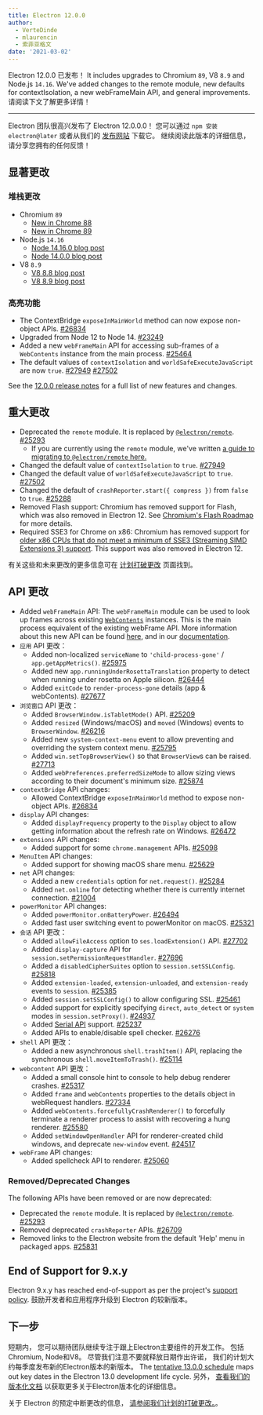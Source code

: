 ```yaml
---
title: Electron 12.0.0
author:
  - VerteDinde
  - mlaurencin
  - 索菲亚格文
date: '2021-03-02'
---
```


Electron 12.0.0 已发布！ It includes upgrades to Chromium `89`, V8 `8.9` and Node.js `14.16`. We've added changes to the remote module, new defaults for contextIsolation, a new webFrameMain API, and general improvements. 请阅读下文了解更多详情！

---

Electron 团队很高兴发布了 Electron 12.0.0.0！ 您可以通过 `npm 安装electron@later` 或者从我们的 [发布网站](https://electronjs.org/releases/stable) 下载它。 继续阅读此版本的详细信息，请分享您拥有的任何反馈！

## 显著更改

### 堆栈更改

* Chromium `89`
    * [New in Chrome 88](https://developer.chrome.com/blog/new-in-chrome-88/)
    * [New in Chrome 89](https://developer.chrome.com/blog/new-in-chrome-89/)
* Node.js `14.16`
    * [Node 14.16.0 blog post](https://nodejs.org/en/blog/release/v14.16.0/)
    * [Node 14.0.0 blog post](https://nodejs.org/en/blog/release/v14.0.0/)
* V8 `8.9`
    * [V8 8.8 blog post](https://v8.dev/blog/v8-release-88)
    * [V8 8.9 blog post](https://v8.dev/blog/v8-release-89)

### 高亮功能

* The ContextBridge `exposeInMainWorld` method can now expose non-object APIs. [#26834](https://github.com/electron/electron/pull/26834)
* Upgraded from Node 12 to Node 14. [#23249](https://github.com/electron/electron/pull/25249)
* Added a new `webFrameMain` API for accessing sub-frames of a `WebContents` instance from the main process. [#25464](https://github.com/electron/electron/pull/25464)
* The default values of `contextIsolation` and `worldSafeExecuteJavaScript` are now `true`. [#27949](https://github.com/electron/electron/pull/27949) [#27502](https://github.com/electron/electron/pull/27502)

See the [12.0.0 release notes](https://github.com/electron/electron/releases/tag/v12.0.0) for a full list of new features and changes.

## 重大更改

* Deprecated the `remote` module. It is replaced by [`@electron/remote`](https://github.com/electron/remote). [#25293](https://github.com/electron/electron/pull/25293)
    * If you are currently using the `remote` module, we've written [a guide to migrating to `@electron/remote` here.](https://github.com/electron/remote#migrating-from-remote)
* Changed the default value of `contextIsolation` to `true`. [#27949](https://github.com/electron/electron/pull/27949)
* Changed the default value of `worldSafeExecuteJavaScript` to `true`. [#27502](https://github.com/electron/electron/pull/27502)
* Changed the default of `crashReporter.start({ compress })` from `false` to `true`. [#25288](https://github.com/electron/electron/pull/25288)
* Removed Flash support: Chromium has removed support for Flash, which was also removed in Electron 12. See [Chromium's Flash Roadmap](https://www.chromium.org/flash-roadmap) for more details.
* Required SSE3 for Chrome on x86: Chromium has removed support for [older x86 CPUs that do not meet a minimum of SSE3 (Streaming SIMD Extensions 3) support](https://docs.google.com/document/d/1QUzL4MGNqX4wiLvukUwBf6FdCL35kCDoEJTm2wMkahw/edit#heading=h.7nki9mck5t64). This support was also removed in Electron 12.

有关这些和未来更改的更多信息可在 [计划打破更改](https://github.com/electron/electron/blob/master/docs/breaking-changes.md) 页面找到。

## API 更改

* Added `webFrameMain` API: The `webFrameMain` module can be used to look up frames across existing [`WebContents`](/docs/api/web-contents.md) instances. This is the main process equivalent of the existing webFrame API. More information about this new API can be found [here](https://github.com/electron/electron/pull/25464), and in our [documentation](https://www.electronjs.org/docs/api/web-frame-main).
* `应用` API 更改：
    * Added non-localized `serviceName` to `'child-process-gone'` / `app.getAppMetrics()`. [#25975](https://github.com/electron/electron/pull/25975)
    * Added new `app.runningUnderRosettaTranslation` property to detect when running under rosetta on Apple silicon. [#26444](https://github.com/electron/electron/pull/26444)
    * Added `exitCode` to `render-process-gone` details (app & webContents). [#27677](https://github.com/electron/electron/pull/27677)
* `浏览窗口` API 更改：
    * Added `BrowserWindow.isTabletMode()` API. [#25209](https://github.com/electron/electron/pull/25209)
    * Added `resized` (Windows/macOS) and `moved` (Windows) events to `BrowserWindow`. [#26216](https://github.com/electron/electron/pull/26216)
    * Added new `system-context-menu` event to allow preventing and overriding the system context menu. [#25795](https://github.com/electron/electron/pull/25795)
    * Added `win.setTopBrowserView()` so that `BrowserView`s can be raised. [#27713](https://github.com/electron/electron/pull/27713)
    * Added `webPreferences.preferredSizeMode` to allow sizing views according to their document's minimum size. [#25874](https://github.com/electron/electron/pull/25874)
* `contextBridge` API changes:
    * Allowed ContextBridge `exposeInMainWorld` method to expose non-object APIs. [#26834](https://github.com/electron/electron/pull/26834)
* `display` API changes:
    * Added `displayFrequency` property to the `Display` object to allow getting information about the refresh rate on Windows. [#26472](https://github.com/electron/electron/pull/26472)
* `extensions` API changes:
    * Added support for some `chrome.management` APIs. [#25098](https://github.com/electron/electron/pull/25098)
* `MenuItem` API changes:
    * Added support for showing macOS share menu. [#25629](https://github.com/electron/electron/pull/25629)
* `net` API changes:
    * Added a new `credentials` option for `net.request()`. [#25284](https://github.com/electron/electron/pull/25284)
    * Added `net.online` for detecting whether there is currently internet connection. [#21004](https://github.com/electron/electron/pull/21004)
* `powerMonitor` API changes:
    * Added `powerMonitor.onBatteryPower`. [#26494](https://github.com/electron/electron/pull/26494)
    * Added fast user switching event to powerMonitor on macOS. [#25321](https://github.com/electron/electron/pull/25321)
* `会话` API 更改：
    * Added `allowFileAccess` option to `ses.loadExtension()` API. [#27702](https://github.com/electron/electron/pull/27702)
    * Added `display-capture` API for `session.setPermissionRequestHandler`. [#27696](https://github.com/electron/electron/pull/27696)
    * Added a `disabledCipherSuites` option to `session.setSSLConfig`. [#25818](https://github.com/electron/electron/pull/25818)
    * Added `extension-loaded`, `extension-unloaded`, and `extension-ready` events to `session`. [#25385](https://github.com/electron/electron/pull/25385)
    * Added `session.setSSLConfig()` to allow configuring SSL. [#25461](https://github.com/electron/electron/pull/25461)
    * Added support for explicitly specifying `direct`, `auto_detect` or `system` modes in `session.setProxy()`. [#24937](https://github.com/electron/electron/pull/24937)
    * Added [Serial API](https://web.dev/serial/) support. [#25237](https://github.com/electron/electron/pull/25237)
    * Added APIs to enable/disable spell checker. [#26276](https://github.com/electron/electron/pull/26276)
* `shell` API 更改：
    * Added a new asynchronous `shell.trashItem()` API, replacing the synchronous `shell.moveItemToTrash()`. [#25114](https://github.com/electron/electron/pull/25114)
* `webcontent` API 更改：
    * Added a small console hint to console to help debug renderer crashes. [#25317](https://github.com/electron/electron/pull/25317)
    * Added `frame` and `webContents` properties to the details object in webRequest handlers. [#27334](https://github.com/electron/electron/pull/27334)
    * Added `webContents.forcefullyCrashRenderer()` to forcefully terminate a renderer process to assist with recovering a hung renderer. [#25580](https://github.com/electron/electron/pull/25580)
    * Added `setWindowOpenHandler` API for renderer-created child windows, and deprecate `new-window` event. [#24517](https://github.com/electron/electron/pull/24517)
* `webFrame` API changes:
    * Added spellcheck API to renderer. [#25060](https://github.com/electron/electron/pull/25060)

### Removed/Deprecated Changes

The following APIs have been removed or are now deprecated:

* Deprecated the `remote` module. It is replaced by [`@electron/remote`](https://github.com/electron/remote). [#25293](https://github.com/electron/electron/pull/25293)
* Removed deprecated `crashReporter` APIs. [#26709](https://github.com/electron/electron/pull/26709)
* Removed links to the Electron website from the default 'Help' menu in packaged apps. [#25831](https://github.com/electron/electron/pull/25831)

## End of Support for 9.x.y

Electron 9.x.y has reached end-of-support as per the project's [support policy](https://electronjs.org/docs/tutorial/support#supported-versions). 鼓励开发者和应用程序升级到 Electron 的较新版本。

## 下一步

短期内， 您可以期待团队继续专注于跟上Electron主要组件的开发工作。 包括Chromium, Node和V8。 尽管我们注意不要就释放日期作出许诺， 我们的计划大约每季度发布新的Electron版本的新版本。 The [tentative 13.0.0 schedule](https://electronjs.org/docs/tutorial/electron-timelines) maps out key dates in the Electron 13.0 development life cycle. 另外， [查看我们的版本化文档](https://electronjs.org/docs/tutorial/electron-versioning) 以获取更多关于Electron版本化的详细信息。

关于 Electron 的预定中断更改的信息， [请参阅我们计划的打破更改。](https://github.com/electron/electron/blob/master/docs/breaking-changes.md)。
